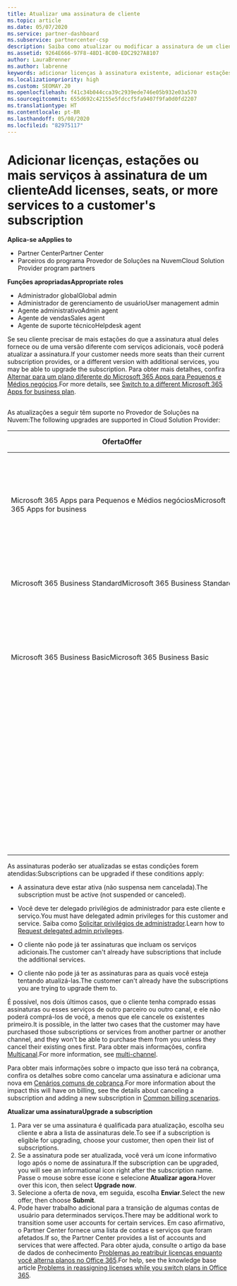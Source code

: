 ```yaml
---
title: Atualizar uma assinatura de cliente
ms.topic: article
ms.date: 05/07/2020
ms.service: partner-dashboard
ms.subservice: partnercenter-csp
description: Saiba como atualizar ou modificar a assinatura de um cliente. Adicione mais licenças, adicione mais estações ou migre para uma versão diferente com mais serviços.
ms.assetid: 9264E666-97F8-48D1-8C00-EDC2927A8107
author: LauraBrenner
ms.author: labrenne
keywords: adicionar licenças à assinatura existente, adicionar estações à assinatura existente, modificar uma assinatura, alterar uma assinatura, comprar mais licenças para um cliente
ms.localizationpriority: high
ms.custom: SEOMAY.20
ms.openlocfilehash: f41c34b044cca39c2939ede746e05b932e03a570
ms.sourcegitcommit: 655d692c42155e5fdccf5fa9407f9fa0d0fd2207
ms.translationtype: HT
ms.contentlocale: pt-BR
ms.lasthandoff: 05/08/2020
ms.locfileid: "82975117"
---
```

# <a name="add-licenses-seats-or-more-services-to-a-customers-subscription"></a><span data-ttu-id="1d3f9-105">Adicionar licenças, estações ou mais serviços à assinatura de um cliente</span><span class="sxs-lookup"><span data-stu-id="1d3f9-105">Add licenses, seats, or more services to a customer's subscription</span></span>

<span data-ttu-id="1d3f9-106">**Aplica-se a**</span><span class="sxs-lookup"><span data-stu-id="1d3f9-106">**Applies to**</span></span>

- <span data-ttu-id="1d3f9-107">Partner Center</span><span class="sxs-lookup"><span data-stu-id="1d3f9-107">Partner Center</span></span>
- <span data-ttu-id="1d3f9-108">Parceiros do programa Provedor de Soluções na Nuvem</span><span class="sxs-lookup"><span data-stu-id="1d3f9-108">Cloud Solution Provider program partners</span></span>

<span data-ttu-id="1d3f9-109">**Funções apropriadas**</span><span class="sxs-lookup"><span data-stu-id="1d3f9-109">**Appropriate roles**</span></span>

- <span data-ttu-id="1d3f9-110">Administrador global</span><span class="sxs-lookup"><span data-stu-id="1d3f9-110">Global admin</span></span>
- <span data-ttu-id="1d3f9-111">Administrador de gerenciamento de usuário</span><span class="sxs-lookup"><span data-stu-id="1d3f9-111">User management admin</span></span>
- <span data-ttu-id="1d3f9-112">Agente administrativo</span><span class="sxs-lookup"><span data-stu-id="1d3f9-112">Admin agent</span></span>
- <span data-ttu-id="1d3f9-113">Agente de vendas</span><span class="sxs-lookup"><span data-stu-id="1d3f9-113">Sales agent</span></span>
- <span data-ttu-id="1d3f9-114">Agente de suporte técnico</span><span class="sxs-lookup"><span data-stu-id="1d3f9-114">Helpdesk agent</span></span>

<span data-ttu-id="1d3f9-115">Se seu cliente precisar de mais estações do que a assinatura atual deles fornece ou de uma versão diferente com serviços adicionais, você poderá atualizar a assinatura.</span><span class="sxs-lookup"><span data-stu-id="1d3f9-115">If your customer needs more seats than their current subscription provides, or a different version with additional services, you may be able to upgrade the subscription.</span></span> <span data-ttu-id="1d3f9-116">Para obter mais detalhes, confira [Alternar para um plano diferente do Microsoft 365 Apps para Pequenos e Médios negócios](https://go.microsoft.com/fwlink/p/?LinkId=723577).</span><span class="sxs-lookup"><span data-stu-id="1d3f9-116">For more details, see [Switch to a different Microsoft 365 Apps for business plan](https://go.microsoft.com/fwlink/p/?LinkId=723577).</span></span>

## <a href="" id="upgradesubscription"></a>


<span data-ttu-id="1d3f9-117">As atualizações a seguir têm suporte no Provedor de Soluções na Nuvem:</span><span class="sxs-lookup"><span data-stu-id="1d3f9-117">The following upgrades are supported in Cloud Solution Provider:</span></span>

<table>
<colgroup>
<col width="50%" />
<col width="50%" />
</colgroup>
<thead>
<tr class="header">
<th><span data-ttu-id="1d3f9-118">Oferta</span><span class="sxs-lookup"><span data-stu-id="1d3f9-118">Offer</span></span></th>
<th><span data-ttu-id="1d3f9-119">Possíveis atualizações</span><span class="sxs-lookup"><span data-stu-id="1d3f9-119">Possible upgrades</span></span></th>
</tr>
</thead>
<tbody>
<tr class="odd">
<td><span data-ttu-id="1d3f9-120">Microsoft 365 Apps para Pequenos e Médios negócios</span><span class="sxs-lookup"><span data-stu-id="1d3f9-120">Microsoft 365 Apps for business</span></span></td>
<td><ul>
<li><span data-ttu-id="1d3f9-121">Microsoft 365 Business Premium¹</span><span class="sxs-lookup"><span data-stu-id="1d3f9-121">Microsoft 365 Business Premium¹</span></span></li>
<li><span data-ttu-id="1d3f9-122">Microsoft 365 Apps para Grandes Empresas</span><span class="sxs-lookup"><span data-stu-id="1d3f9-122">Microsoft 365 Apps for enterprise</span></span></li>
<li><span data-ttu-id="1d3f9-123">Office 365 Enterprise E3</span><span class="sxs-lookup"><span data-stu-id="1d3f9-123">Office 365 Enterprise E3</span></span></li>
<li><span data-ttu-id="1d3f9-124">Office 365 Enterprise E5</span><span class="sxs-lookup"><span data-stu-id="1d3f9-124">Office 365 Enterprise E5</span></span></li>
</ul></td>
</tr>
<tr class="even">
<td><span data-ttu-id="1d3f9-125">Microsoft 365 Business Standard</span><span class="sxs-lookup"><span data-stu-id="1d3f9-125">Microsoft 365 Business Standard</span></span></td>
<td><ul>
<li><span data-ttu-id="1d3f9-126">Office 365 Enterprise E3</span><span class="sxs-lookup"><span data-stu-id="1d3f9-126">Office 365 Enterprise E3</span></span></li>
<li><span data-ttu-id="1d3f9-127">Office 365 Enterprise E5</span><span class="sxs-lookup"><span data-stu-id="1d3f9-127">Office 365 Enterprise E5</span></span></li>
</ul></td>
</tr>
<tr class="odd">
<td><span data-ttu-id="1d3f9-128">Microsoft 365 Business Basic</span><span class="sxs-lookup"><span data-stu-id="1d3f9-128">Microsoft 365 Business Basic</span></span></td>
<td><ul>
<li><span data-ttu-id="1d3f9-129">Microsoft 365 Business Standard¹</span><span class="sxs-lookup"><span data-stu-id="1d3f9-129">Microsoft 365 Business Standard¹</span></span></li>
<li><span data-ttu-id="1d3f9-130">Office 365 Enterprise E1</span><span class="sxs-lookup"><span data-stu-id="1d3f9-130">Office 365 Enterprise E1</span></span></li>
<li><span data-ttu-id="1d3f9-131">Office 365 Enterprise E3</span><span class="sxs-lookup"><span data-stu-id="1d3f9-131">Office 365 Enterprise E3</span></span></li>
<li><span data-ttu-id="1d3f9-132">Office 365 Enterprise E5</span><span class="sxs-lookup"><span data-stu-id="1d3f9-132">Office 365 Enterprise E5</span></span></li>
</ul></td>
</tr>
<tr class="even">
<td></td>
<td><p><span data-ttu-id="1d3f9-133">¹ O Microsoft 365 Apps para Pequenos e Médios negócios Índia e o Microsoft 365 Business Basic Índia podem ser atualizados para o Microsoft 365 Business Standard Índia, não para o Microsoft 365 Business Standard.</span><span class="sxs-lookup"><span data-stu-id="1d3f9-133">¹ Microsoft 365 Apps for business India and Microsoft 365 Business Basic India can be upgraded to Microsoft 365 Business Standard India, not to Microsoft 365 Business Standard.</span></span></p></td>
</tr>
</tbody>
</table>

<span data-ttu-id="1d3f9-134">As assinaturas poderão ser atualizadas se estas condições forem atendidas:</span><span class="sxs-lookup"><span data-stu-id="1d3f9-134">Subscriptions can be upgraded if these conditions apply:</span></span>

-   <span data-ttu-id="1d3f9-135">A assinatura deve estar ativa (não suspensa nem cancelada).</span><span class="sxs-lookup"><span data-stu-id="1d3f9-135">The subscription must be active (not suspended or canceled).</span></span>

-   <span data-ttu-id="1d3f9-136">Você deve ter delegado privilégios de administrador para este cliente e serviço.</span><span class="sxs-lookup"><span data-stu-id="1d3f9-136">You must have delegated admin privileges for this customer and service.</span></span> <span data-ttu-id="1d3f9-137">Saiba como [Solicitar privilégios de administrador](request-a-relationship-with-a-customer.md).</span><span class="sxs-lookup"><span data-stu-id="1d3f9-137">Learn how to [Request delegated admin privileges](request-a-relationship-with-a-customer.md).</span></span>

-   <span data-ttu-id="1d3f9-138">O cliente não pode já ter assinaturas que incluam os serviços adicionais.</span><span class="sxs-lookup"><span data-stu-id="1d3f9-138">The customer can't already have subscriptions that include the additional services.</span></span>

-   <span data-ttu-id="1d3f9-139">O cliente não pode já ter as assinaturas para as quais você esteja tentando atualizá-las.</span><span class="sxs-lookup"><span data-stu-id="1d3f9-139">The customer can't already have the subscriptions you are trying to upgrade them to.</span></span>

<span data-ttu-id="1d3f9-140">É possível, nos dois últimos casos, que o cliente tenha comprado essas assinaturas ou esses serviços de outro parceiro ou outro canal, e ele não poderá comprá-los de você, a menos que ele cancele os existentes primeiro.</span><span class="sxs-lookup"><span data-stu-id="1d3f9-140">It is possible, in the latter two cases that the customer may have purchased those subscriptions or services from another partner or another channel, and they won't be able to purchase them from you unless they cancel their existing ones first.</span></span> <span data-ttu-id="1d3f9-141">Para obter mais informações, confira [Multicanal](multichannel.md).</span><span class="sxs-lookup"><span data-stu-id="1d3f9-141">For more information, see [multi-channel](multichannel.md).</span></span>

<span data-ttu-id="1d3f9-142">Para obter mais informações sobre o impacto que isso terá na cobrança, confira os detalhes sobre como cancelar uma assinatura e adicionar uma nova em [Cenários comuns de cobrança](common-billing-scenarios.md).</span><span class="sxs-lookup"><span data-stu-id="1d3f9-142">For more information about the impact this will have on billing, see the details about canceling a subscription and adding a new subscription in [Common billing scenarios](common-billing-scenarios.md).</span></span>

<span data-ttu-id="1d3f9-143">**Atualizar uma assinatura**</span><span class="sxs-lookup"><span data-stu-id="1d3f9-143">**Upgrade a subscription**</span></span>

1.  <span data-ttu-id="1d3f9-144">Para ver se uma assinatura é qualificada para atualização, escolha seu cliente e abra a lista de assinaturas dele.</span><span class="sxs-lookup"><span data-stu-id="1d3f9-144">To see if a subscription is eligible for upgrading, choose your customer, then open their list of subscriptions.</span></span>
2.  <span data-ttu-id="1d3f9-145">Se a assinatura pode ser atualizada, você verá um ícone informativo logo após o nome de assinatura.</span><span class="sxs-lookup"><span data-stu-id="1d3f9-145">If the subscription can be upgraded, you will see an informational icon right after the subscription name.</span></span> <span data-ttu-id="1d3f9-146">Passe o mouse sobre esse ícone e selecione **Atualizar agora**.</span><span class="sxs-lookup"><span data-stu-id="1d3f9-146">Hover over this icon, then select **Upgrade now**.</span></span>
3.  <span data-ttu-id="1d3f9-147">Selecione a oferta de nova, em seguida, escolha **Enviar**.</span><span class="sxs-lookup"><span data-stu-id="1d3f9-147">Select the new offer, then choose **Submit**.</span></span>
4.  <span data-ttu-id="1d3f9-148">Pode haver trabalho adicional para a transição de algumas contas de usuário para determinados serviços.</span><span class="sxs-lookup"><span data-stu-id="1d3f9-148">There may be additional work to transition some user accounts for certain services.</span></span> <span data-ttu-id="1d3f9-149">Em caso afirmativo, o Partner Center fornece uma lista de contas e serviços que foram afetados.</span><span class="sxs-lookup"><span data-stu-id="1d3f9-149">If so, the Partner Center provides a list of accounts and services that were affected.</span></span> <span data-ttu-id="1d3f9-150">Para obter ajuda, consulte o artigo da base de dados de conhecimento [Problemas ao reatribuir licenças enquanto você alterna planos no Office 365](https://go.microsoft.com/fwlink/p/?LinkId=723576).</span><span class="sxs-lookup"><span data-stu-id="1d3f9-150">For help, see the knowledge base article [Problems in reassigning licenses while you switch plans in Office 365](https://go.microsoft.com/fwlink/p/?LinkId=723576).</span></span>

 

 



